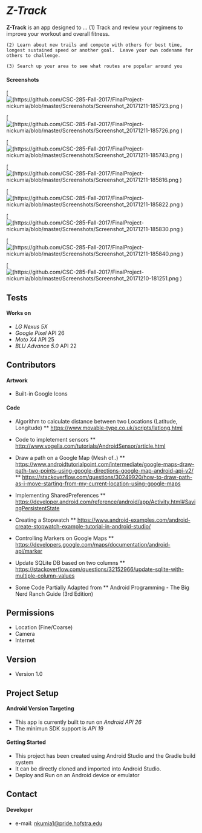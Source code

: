*Z-Track*
======
**Z-Track** is an app designed to ... 
	(1) Track and review your regimens to improve your workout and overall fitness.  
	
	(2) Learn about new trails and compete with others for best time, longest sustained speed or another goal.  Leave your own codename for others to challenge.
	
	(3) Search up your area to see what routes are popular around you

#### Screenshots
[![(https://github.com/CSC-285-Fall-2017/FinalProject-nickumia/blob/master/Screenshots/Screenshot_20171211-185723.png )]( https://github.com/CSC-285-Fall-2017/FinalProject-nickumia/blob/master/Screenshots/Screenshot_20171211-185723.png )

[![(https://github.com/CSC-285-Fall-2017/FinalProject-nickumia/blob/master/Screenshots/Screenshot_20171211-185726.png )]( https://github.com/CSC-285-Fall-2017/FinalProject-nickumia/blob/master/Screenshots/Screenshot_20171211-185726.png )

[![(https://github.com/CSC-285-Fall-2017/FinalProject-nickumia/blob/master/Screenshots/Screenshot_20171211-185743.png )]( https://github.com/CSC-285-Fall-2017/FinalProject-nickumia/blob/master/Screenshots/Screenshot_20171211-185743.png )

[![(https://github.com/CSC-285-Fall-2017/FinalProject-nickumia/blob/master/Screenshots/Screenshot_20171211-185816.png )](https://github.com/CSC-285-Fall-2017/FinalProject-nickumia/blob/master/Screenshots/Screenshot_20171211-185816.png )

[![(https://github.com/CSC-285-Fall-2017/FinalProject-nickumia/blob/master/Screenshots/Screenshot_20171211-185822.png )](https://github.com/CSC-285-Fall-2017/FinalProject-nickumia/blob/master/Screenshots/Screenshot_20171211-185822.png )

[![(https://github.com/CSC-285-Fall-2017/FinalProject-nickumia/blob/master/Screenshots/Screenshot_20171211-185830.png )](https://github.com/CSC-285-Fall-2017/FinalProject-nickumia/blob/master/Screenshots/Screenshot_20171211-185830.png )

[![(https://github.com/CSC-285-Fall-2017/FinalProject-nickumia/blob/master/Screenshots/Screenshot_20171211-185840.png )](https://github.com/CSC-285-Fall-2017/FinalProject-nickumia/blob/master/Screenshots/Screenshot_20171211-185840.png )

[![(https://github.com/CSC-285-Fall-2017/FinalProject-nickumia/blob/master/Screenshots/Screenshot_20171210-181251.png )]( https://github.com/CSC-285-Fall-2017/FinalProject-nickumia/blob/master/Screenshots/Screenshot_20171210-181251.png )


<!-- #### App Stores *(add this section if deploy to Google Play store only)*
<!-- edit this image location -->
<!-- [![Get it on Google Play](https://raw.github.com/repat/README-template/master/googleplay.png)](https://play.google.com/store/apps) -->


## Tests
#### Works on
* *LG Nexus 5X* 
* *Google Pixel* API 26
* *Moto X4* API 25
* *BLU Advance 5.0* API 22

## Contributors
#### Artwork
* Built-in Google Icons

#### Code
* Algorithm to calculate distance between two Locations (Latitude, Longitude)
	** https://www.movable-type.co.uk/scripts/latlong.html

* Code to impletement sensors
	** http://www.vogella.com/tutorials/AndroidSensor/article.html

* Draw a path on a Google Map (Mesh of..)
	** https://www.androidtutorialpoint.com/intermediate/google-maps-draw-path-two-points-using-google-directions-google-map-android-api-v2/
	** https://stackoverflow.com/questions/30249920/how-to-draw-path-as-i-move-starting-from-my-current-location-using-google-maps

* Implementing SharedPreferences
	** https://developer.android.com/reference/android/app/Activity.html#SavingPersistentState

* Creating a Stopwatch
	** https://www.android-examples.com/android-create-stopwatch-example-tutorial-in-android-studio/

* Controlling Markers on Google Maps
	** https://developers.google.com/maps/documentation/android-api/marker

* Update SQLite DB based on two columns
	** https://stackoverflow.com/questions/32152966/update-sqlite-with-multiple-column-values

* Some Code Partially Adapted from
	** Android Programming - The Big Nerd Ranch Guide (3rd Edition)

## Permissions
* Location (Fine/Coarse)
* Camera
* Internet

## Version 
* Version 1.0

## Project Setup
#### Android Version Targeting
* This app is currently built to run on *Android API 26*
* The minimun SDK support is *API 19* 

#### Getting Started
* This project has been created using Android Studio and the Gradle build system 
* It can be directly cloned and imported into Android Studio.
* Deploy and Run on an Android device or emulator

## Contact
#### Developer
* e-mail: nkumia1@pride.hofstra.edu
